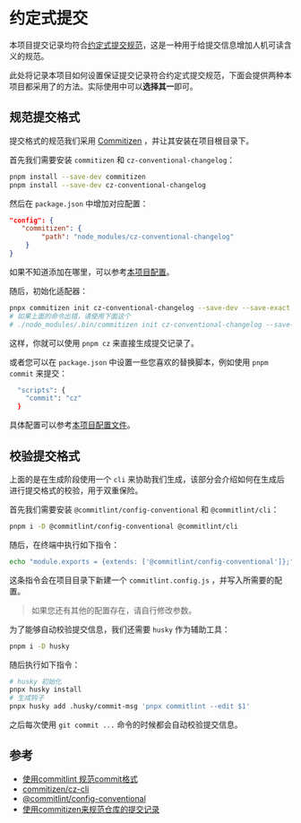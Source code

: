 # 约定式提交

本项目提交记录均符合[约定式提交规范](https://www.conventionalcommits.org/zh-hans/v1.0.0/)，这是一种用于给提交信息增加人机可读含义的规范。

此处将记录本项目如何设置保证提交记录符合约定式提交规范，下面会提供两种本项目都采用了的方法。实际使用中可以**选择其一**即可。

## 规范提交格式

提交格式的规范我们采用 [Commitizen](https://github.com/commitizen/cz-cli#optional-install-and-run-commitizen-locally) ，并让其安装在项目根目录下。

首先我们需要安装 `commitizen` 和 `cz-conventional-changelog`：

```sh
pnpm install --save-dev commitizen
pnpm install --save-dev cz-conventional-changelog
```

然后在 `package.json` 中增加对应配置：

```json
"config": {
   "commitizen": {
        "path": "node_modules/cz-conventional-changelog"
    }
}
```

如果不知道添加在哪里，可以参考[本项目配置](https://github.com/easterNday/easterNday.github.io/blob/main/package.json#L24-L28)。

随后，初始化适配器：

```sh
pnpx commitizen init cz-conventional-changelog --save-dev --save-exact
# 如果上面的命令出错，请使用下面这个
# ./node_modules/.bin/commitizen init cz-conventional-changelog --save-dev --save-exact
```

这样，你就可以使用 `pnpm cz` 来直接生成提交记录了。

或者您可以在 `package.json` 中设置一些您喜欢的替换脚本，例如使用 `pnpm commit` 来提交：

```sh
  "scripts": {
    "commit": "cz"
  }
```

具体配置可以参考[本项目配置文件](https://github.com/easterNday/easterNday.github.io/blob/main/package.json#L15)。

## 校验提交格式

上面的是在生成阶段使用一个 `cli` 来协助我们生成，该部分会介绍如何在生成后进行提交格式的校验，用于双重保险。

首先我们需要安装 `@commitlint/config-conventional` 和 `@commitlint/cli`：

```sh
pnpm i -D @commitlint/config-conventional @commitlint/cli
```

随后，在终端中执行如下指令：

```sh
echo "module.exports = {extends: ['@commitlint/config-conventional']};" > commitlint.config.js
```

这条指令会在项目目录下新建一个 `commitlint.config.js` ，并写入所需要的配置。

> 如果您还有其他的配置存在，请自行修改参数。

为了能够自动校验提交信息，我们还需要 `husky` 作为辅助工具：

```sh
pnpm i -D husky
```

随后执行如下指令：

```sh
# husky 初始化
pnpx husky install
# 生成钩子
pnpx husky add .husky/commit-msg 'pnpx commitlint --edit $1'
```

之后每次使用 `git commit ...` 命令的时候都会自动校验提交信息。

## 参考

- [使用commitlint 规范commit格式](https://juejin.cn/post/6990307028162281508#heading-6)
- [commitizen/cz-cli](https://github.com/commitizen/cz-cli)
- [@commitlint/config-conventional](https://github.com/conventional-changelog/commitlint/tree/master/%40commitlint/config-conventional)
- [使用commitizen来规范仓库的提交记录](https://neilning-xc.github.io/2021/12/12/ckxj3g81e000p9ynthi2f2uqb/)